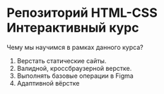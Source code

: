# Репозиторий HTML-CSS Интерактивный курс
Чему мы научимся в рамках данного курса?
1. Верстать статические сайты.
2. Валидной, кроссбраузерной
верстке.
3. Выполнять базовые операции
в Figma
4. Адаптивной вёрстке